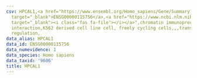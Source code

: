 ```yaml
---
csv: HPCAL1,<a href="https://www.ensembl.org/Homo_sapiens/Gene/Summary?db=core;g=ENSG00000115756"
  target="_blank">ENSG00000115756</a>,<a href="https://www.ncbi.nlm.nih.gov/pubmed/23959860"
  target="_blank"><i class="fas fa-file"></i></a>",chromatin immunoprecipitation assay,direct
  interaction,K562 derived cell line cell, freely cycling cells,,,transcriptional
  regulation,
data_alias: HPCAL1
data_id: ENSG00000115756
data_numevidence: 1
data_species: Homo sapiens
data_taxid: '9606'
title: HPCAL1
---
```

